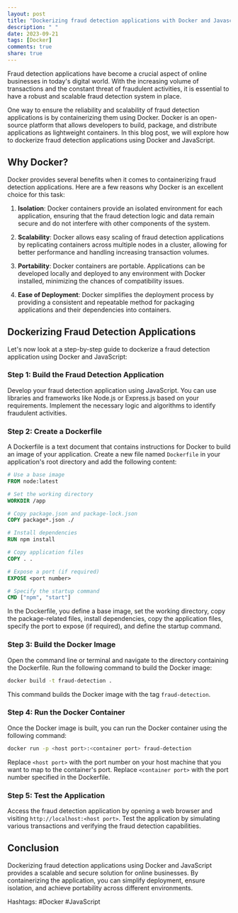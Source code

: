```yaml
---
layout: post
title: "Dockerizing fraud detection applications with Docker and Javascript"
description: " "
date: 2023-09-21
tags: [Docker]
comments: true
share: true
---
```


Fraud detection applications have become a crucial aspect of online businesses in today's digital world. With the increasing volume of transactions and the constant threat of fraudulent activities, it is essential to have a robust and scalable fraud detection system in place.

One way to ensure the reliability and scalability of fraud detection applications is by containerizing them using Docker. Docker is an open-source platform that allows developers to build, package, and distribute applications as lightweight containers. In this blog post, we will explore how to dockerize fraud detection applications using Docker and JavaScript.

## Why Docker?

Docker provides several benefits when it comes to containerizing fraud detection applications. Here are a few reasons why Docker is an excellent choice for this task:

1. **Isolation**: Docker containers provide an isolated environment for each application, ensuring that the fraud detection logic and data remain secure and do not interfere with other components of the system.

2. **Scalability**: Docker allows easy scaling of fraud detection applications by replicating containers across multiple nodes in a cluster, allowing for better performance and handling increasing transaction volumes.

3. **Portability**: Docker containers are portable. Applications can be developed locally and deployed to any environment with Docker installed, minimizing the chances of compatibility issues.

4. **Ease of Deployment**: Docker simplifies the deployment process by providing a consistent and repeatable method for packaging applications and their dependencies into containers.

## Dockerizing Fraud Detection Applications

Let's now look at a step-by-step guide to dockerize a fraud detection application using Docker and JavaScript:

### Step 1: Build the Fraud Detection Application

Develop your fraud detection application using JavaScript. You can use libraries and frameworks like Node.js or Express.js based on your requirements. Implement the necessary logic and algorithms to identify fraudulent activities.

### Step 2: Create a Dockerfile

A Dockerfile is a text document that contains instructions for Docker to build an image of your application. Create a new file named `Dockerfile` in your application's root directory and add the following content:

```Dockerfile
# Use a base image
FROM node:latest

# Set the working directory
WORKDIR /app

# Copy package.json and package-lock.json
COPY package*.json ./

# Install dependencies
RUN npm install

# Copy application files
COPY . .

# Expose a port (if required)
EXPOSE <port number>

# Specify the startup command
CMD ["npm", "start"]
```

In the Dockerfile, you define a base image, set the working directory, copy the package-related files, install dependencies, copy the application files, specify the port to expose (if required), and define the startup command.

### Step 3: Build the Docker Image

Open the command line or terminal and navigate to the directory containing the Dockerfile. Run the following command to build the Docker image:

```bash
docker build -t fraud-detection .
```

This command builds the Docker image with the tag `fraud-detection`.

### Step 4: Run the Docker Container

Once the Docker image is built, you can run the Docker container using the following command:

```bash
docker run -p <host port>:<container port> fraud-detection
```

Replace `<host port>` with the port number on your host machine that you want to map to the container's port. Replace `<container port>` with the port number specified in the Dockerfile.

### Step 5: Test the Application

Access the fraud detection application by opening a web browser and visiting `http://localhost:<host port>`. Test the application by simulating various transactions and verifying the fraud detection capabilities.

## Conclusion

Dockerizing fraud detection applications using Docker and JavaScript provides a scalable and secure solution for online businesses. By containerizing the application, you can simplify deployment, ensure isolation, and achieve portability across different environments.

Hashtags: #Docker #JavaScript